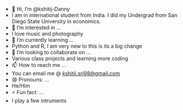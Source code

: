 - 👋 Hi, I’m @kshitij-Danny
- I am in international student from India. I did my Undergrad from San Diego State University in economics. 
- 👀 I’m interested in ...
- I love music and photography 
- 🌱 I’m currently learning ...
- Python and R, I am very new to this is its a big change
- 💞️ I’m looking to collaborate on ...
- Various class projects and learning more coding
- 📫 How to reach me ...
- You can email me @ kshitij.sri98@gmail.com
- 😄 Pronouns: ...
- He/Him
- ⚡ Fun fact: ...
- I play a few intruments

<!---
kshitij-Danny/kshitij-Danny is a ✨ special ✨ repository because its `README.md` (this file) appears on your GitHub profile.
You can click the Preview link to take a look at your changes.
--->
